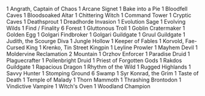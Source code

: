 1 Angrath, Captain of Chaos
1 Arcane Signet
1 Bake into a Pie
1 Bloodfell Caves
1 Bloodsoaked Altar
1 Chittering Witch
1 Command Tower
1 Cryptic Caves
1 Deathsprout
1 Dreadhorde Invasion
1 Evolution Sage
1 Evolving Wilds
1 Find / Finality
6 Forest
1 Gluttonous Troll
1 Goblin Cratermaker
1 Golden Egg
1 Golgari Findbroker
1 Golgari Guildgate
1 Gruul Guildgate
1 Judith, the Scourge Diva
1 Jungle Hollow
1 Keeper of Fables
1 Korvold, Fae-Cursed King
1 Krenko, Tin Street Kingpin
1 Leyline Prowler
1 Mayhem Devil
1 Moldervine Reclamation
2 Mountain
1 Orzhov Enforcer
1 Paradise Druid
1 Plaguecrafter
1 Pollenbright Druid
1 Priest of Forgotten Gods
1 Rakdos Guildgate
1 Rapacious Dragon
1 Rhythm of the Wild
1 Rugged Highlands
1 Savvy Hunter
1 Stomping Ground
6 Swamp
1 Syr Konrad, the Grim
1 Taste of Death
1 Temple of Malady
1 Thorn Mammoth
1 Thrashing Brontodon
1 Vindictive Vampire
1 Witch's Oven
1 Woodland Champion